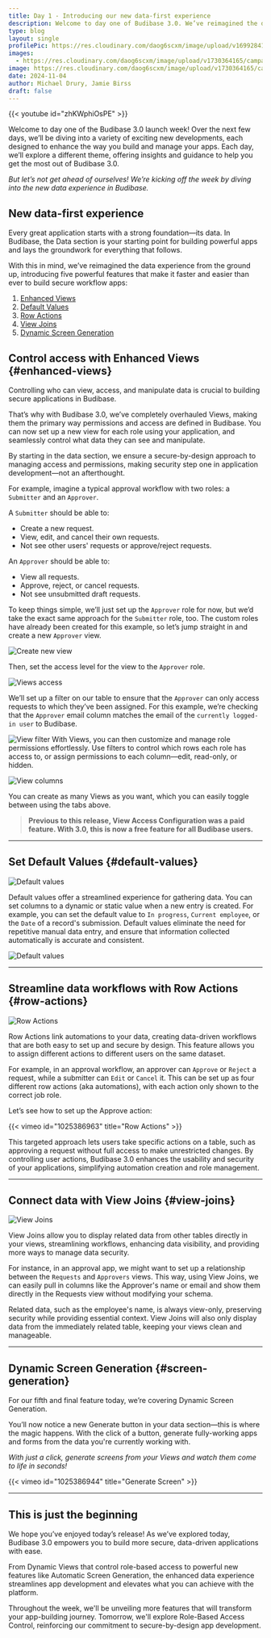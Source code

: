 ```yaml
---
title: Day 1 - Introducing our new data-first experience
description: Welcome to day one of Budibase 3.0. We’ve reimagined the data experience from the ground up, introducing five powerful features that make it faster and easier than ever to build secure workflow apps. 
type: blog
layout: single
profilePic: https://res.cloudinary.com/daog6scxm/image/upload/v1699284176/Branding/Assets/Symbol/RGB/Full%20Colour/bb-symbol-trans_v60zdz.svg
images:
  - https://res.cloudinary.com/daog6scxm/image/upload/v1730364165/campaigns/3.0/day%201/day_1_light_b7c2kr.png
image: https://res.cloudinary.com/daog6scxm/image/upload/v1730364165/campaigns/3.0/day%201/day_1_light_b7c2kr.png
date: 2024-11-04
author: Michael Drury, Jamie Birss
draft: false
---
```

{{< youtube id="zhKWphiOsPE" >}}


Welcome to day one of the Budibase 3.0 launch week! Over the next few days, we’ll be diving into a variety of exciting new developments, each designed to enhance the way you build and manage your apps. Each day, we’ll explore a different theme, offering insights and guidance to help you get the most out of Budibase 3.0.

*But let’s not get ahead of ourselves! We’re kicking off the week by diving into the new data experience in Budibase.*

## New data-first experience

Every great application starts with a strong foundation—its data. In Budibase, the Data section is your starting point for building powerful apps and lays the groundwork for everything that follows. 

With this in mind, we’ve reimagined the data experience from the ground up, introducing five powerful features that make it faster and easier than ever to build secure workflow apps:

1. [Enhanced Views](#enhanced-views)
2. [Default Values](#dafault-values)
3. [Row Actions](#row-actions)
4. [View Joins](#view-joins)
5. [Dynamic Screen Generation](#screen-generation)


## Control access with Enhanced Views {#enhanced-views}

Controlling who can view, access, and manipulate data is crucial to building secure applications in Budibase. 

That’s why with Budibase 3.0, we’ve completely overhauled Views, making them the primary way permissions and access are defined in Budibase. You can now set up a new view for each role using your application, and seamlessly control what data they can see and manipulate. 

By starting in the data section, we ensure a secure-by-design approach to managing access and permissions, making security step one in application development—not an afterthought.

For example, imagine a typical approval workflow with two roles: a `Submitter` and an `Approver`.

A `Submitter` should be able to:
- Create a new request.
- View, edit, and cancel their own requests.
- Not see other users' requests or approve/reject requests.

An `Approver` should be able to:
- View all requests.
- Approve, reject, or cancel requests.
- Not see unsubmitted draft requests.

To keep things simple, we’ll just set up the `Approver` role for now, but we’d take the exact same approach for the `Submitter` role, too. The custom roles have already been created for this example, so let’s jump straight in and create a new `Approver` view. 

![Create new view](https://res.cloudinary.com/daog6scxm/image/upload/v1730408170/campaigns/3.0/day%201/create_view_iprydq.webp)

Then, set the access level for the view to the `Approver` role. 

![Views access](https://res.cloudinary.com/daog6scxm/image/upload/v1730408168/campaigns/3.0/day%201/custom_roles_t3bloc.webp)

We’ll set up a filter on our table to ensure that the `Approver` can only access requests to which they’ve been assigned. For this example, we’re checking that the `Approver` email column matches the email of the `currently logged-in user` to Budibase.

![View filter](https://res.cloudinary.com/daog6scxm/image/upload/v1730408485/campaigns/3.0/day%201/filter_peddpe.webp)
With Views, you can then customize and manage role permissions effortlessly. Use filters to control which rows each role has access to, or assign permissions to each column—edit, read-only, or hidden.

![View columns](https://res.cloudinary.com/daog6scxm/image/upload/v1730408168/campaigns/3.0/day%201/columns_kksh6t.webp)

You can create as many Views as you want, which you can easily toggle between using the tabs above. 


> **Previous to this release, View Access Configuration was a paid feature. With 3.0, this is now a free feature for all Budibase users.**


---

## Set Default Values {#default-values}

![Default values](https://res.cloudinary.com/daog6scxm/image/upload/v1730382869/campaigns/3.0/day%201/Default_valuesportrait_pr8o6r.webp)

Default values offer a streamlined experience for gathering data. You can set columns to a dynamic or static value when a new entry is created. For example, you can set the default value to `In progress`, `Current employee`, or the `Date` of a record's submission. Default values eliminate the need for repetitive manual data entry, and ensure that information collected automatically is accurate and consistent.

![Default values](https://res.cloudinary.com/daog6scxm/image/upload/v1730408167/campaigns/3.0/day%201/Default_values_date_u4mje1.webp)


---

## Streamline data workflows with Row Actions {#row-actions}

![Row Actions](https://res.cloudinary.com/daog6scxm/image/upload/v1730407457/campaigns/3.0/day%201/Row_actions_zhc8le.webp)

Row Actions link automations to your data, creating data-driven workflows that are both easy to set up and secure by design. This feature allows you to assign different actions to different users on the same dataset.

For example, in an approval workflow, an approver can `Approve` or `Reject` a request, while a submitter can `Edit` or `Cancel` it. This can be set up as four different row actions (aka automations), with each action only shown to the correct job role.

Let’s see how to set up the Approve action:

{{< vimeo id="1025386963" title="Row Actions" >}}

This targeted approach lets users take specific actions on a table, such as approving a request without full access to make unrestricted changes. By controlling user actions, Budibase 3.0 enhances the usability and security of your applications, simplifying automation creation and role management.

---

## Connect data with View Joins {#view-joins}

![View Joins](https://res.cloudinary.com/daog6scxm/image/upload/v1730409505/campaigns/3.0/day%201/view_relationships_mjtaun.webp)

View Joins allow you to display related data from other tables directly in your views, streamlining workflows, enhancing data visibility, and providing more ways to manage data security. 

For instance, in an approval app, we might want to set up a relationship between the `Requests` and `Approvers` views. This way, using View Joins, we can easily pull in columns like the Approver's name or email and show them directly in the Requests view without modifying your schema.

Related data, such as the employee's name, is always view-only, preserving security while providing essential context. View Joins will also only display data from the immediately related table, keeping your views clean and manageable.

---

## Dynamic Screen Generation {#screen-generation}

For our fifth and final feature today, we’re covering Dynamic Screen Generation.

You’ll now notice a new Generate button in your data section—this is where the magic happens. With the click of a button, generate fully-working apps and forms from the data you're currently working with.

*With just a click, generate screens from your Views and watch them come to life in seconds!*

{{< vimeo id="1025386944" title="Generate Screen" >}}



---

## This is just the beginning

We hope you’ve enjoyed today’s release! As we’ve explored today, Budibase 3.0 empowers you to build more secure, data-driven applications with ease. 

From Dynamic Views that control role-based access to powerful new features like Automatic Screen Generation, the enhanced data experience streamlines app development and elevates what you can achieve with the platform.

Throughout the week, we'll be unveiling more features that will transform your app-building journey. Tomorrow, we'll explore Role-Based Access Control, reinforcing our commitment to secure-by-design app development.